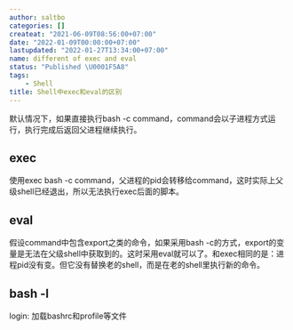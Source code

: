 ```yaml
---
author: saltbo
categories: []
createat: "2021-06-09T08:56:00+07:00"
date: "2022-01-09T00:00:00+07:00"
lastupdated: "2022-01-27T13:34:00+07:00"
name: different of exec and eval
status: "Published \U0001F5A8"
tags:
    - Shell
title: Shell中exec和eval的区别
---
```



默认情况下，如果直接执行bash -c command，command会以子进程方式运行，执行完成后返回父进程继续执行。
## exec
使用exec bash -c command，父进程的pid会转移给command，这时实际上父级shell已经退出，所以无法执行exec后面的脚本。
## eval
假设command中包含export之类的命令，如果采用bash -c的方式，export的变量是无法在父级shell中获取到的。这时采用eval就可以了。和exec相同的是：进程pid没有变。但它没有替换老的shell，而是在老的shell里执行新的命令。

## bash -l
login: 加载bashrc和profile等文件

